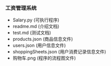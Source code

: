 ### 工资管理系统
* Salary.py (可执行程序)
* readme.md (介绍文档)
* test.md (测试文档)
* products.json (商品信息文件)
* users.json (用户信息文件)
* shoppingSheets.json (用户消费记录信息文件)
* 购物车.png (程序的流程图文件)
